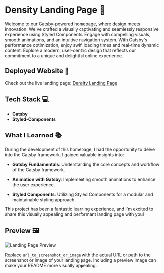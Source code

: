 # Density Landing Page 🌟

Welcome to our Gatsby-powered homepage, where design meets innovation. We've crafted a visually captivating and seamlessly responsive experience using Styled Components. Engage with compelling visuals, smooth animations, and an intuitive navigation system. With Gatsby's performance optimization, enjoy swift loading times and real-time dynamic content. Explore a modern, user-centric design that reflects our commitment to a unique and delightful online experience.

## Deployed Website 🚀

Check out the live landing page: [Density Landing Page](https://website-two-pi-91.vercel.app/)

## Tech Stack 💻

- **Gatsby**
- **Styled-Components**

## What I Learned 📚

During the development of this homepage, I had the opportunity to delve into the Gatsby framework. I gained valuable insights into:

- **Gatsby Fundamentals**: Understanding the core concepts and workflow of the Gatsby framework.
  
- **Animation with Gatsby**: Implementing smooth animations to enhance the user experience.

- **Styled Components**: Utilizing Styled Components for a modular and maintainable styling approach.

This project has been a fantastic learning experience, and I'm excited to share this visually appealing and performant landing page with you!

## Preview 🖼️

![Landing Page Preview](url_to_screenshot_or_image)

Replace `url_to_screenshot_or_image` with the actual URL or path to the screenshot or image of your landing page. Including a preview image can make your README more visually appealing.
